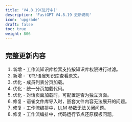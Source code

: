 ```yaml
---
title: 'V4.8.19(进行中)'
description: 'FastGPT V4.8.19 更新说明'
icon: 'upgrade'
draft: false
toc: true
weight: 806
---
```



## 完整更新内容

1. 新增 - 工作流知识库检索支持按知识库权限进行过滤。
2. 新增 - 飞书/语雀知识库查看原文。
3. 优化 - 成员列表分页加载。
4. 优化 - 统一分页加载代码。
5. 优化 - 对话页面加载时，可配置是否为独立页面。
6. 修复 - 语雀文件库导入时，嵌套文件内容无法展开的问题。
7. 修复 - 工作流编排中，LLM 参数无法关闭问题。
8. 修复 - 工作流编排中，代码运行节点还原模板问题。